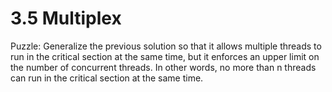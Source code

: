 # 3.5 Multiplex

Puzzle: Generalize the previous solution so that it allows multiple threads to
run in the critical section at the same time, but it enforces an upper limit on
the number of concurrent threads. In other words, no more than n threads can
run in the critical section at the same time.